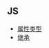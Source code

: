 ## JS
- [属性类型](https://github.com/mx52jing/study/issues/2)
- [继承](https://github.com/mx52jing/study/issues/2)
